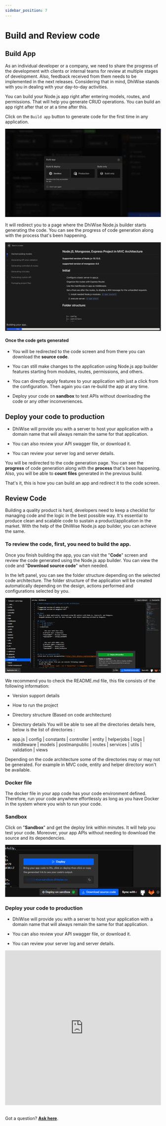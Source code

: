```yaml
---
sidebar_position: 7
---
```

# Build and Review code

## Build App

As an individual developer or a company, we need to share the progress of the development with clients or internal teams for review at multiple stages of development. Also, feedback received from them needs to be implemented in the next releases. Considering that in mind, DhiWise stands with you in dealing with your day-to-day activities.


You can build your Node.js app right after entering models, routes, and permissions. That will help you generate CRUD operations. You can build an app right after that or at a time after this.


Click on the `Build app` button to generate code for the first time in any application. 

![Example banner](./img/build-app.png)


It will redirect you to a page where the DhiWise Node.js builder starts generating the code. You can see the progress of code generation along with the process that's been happening.

<!-- ![Example banner](../img/progress-screen.png) -->
![Example banner](./img/code-build.png)

#### Once the code gets generated

- You will be redirected to the code screen and from there you can download the **source code**.

- You can still make changes to the application using Node.js app builder features starting from modules, routes, permissions, and others.

- You can directly apply features to your application with just a click from the configuration. Then again you can re-build the app at any time.

- Deploy your code on **sandbox** to test APIs without downloading the code or any other inconveniences. 

## Deploy your code to production

- DhiWise will provide you with a server to host your application with a domain name that will always remain the same for that application.

- You can also review your API swagger file, or download it.

- You can review your server log and server details.

<!-- ![Example banner](../img/deploy-code.png) -->
<!-- ![Example banner](../img/button.png) -->

You will be redirected to the code generation page. You can see the **progress** of code generation along with the **process** that's been happening. Also, you will be able to **count files** generated in the previous build.

That's it, this is how you can build an app and redirect it to the code screen.


## Review Code

Building a quality product is hard, developers need to keep a checklist for managing code and the logic in the best possible way. It's essential to produce clean and scalable code to sustain a product/application in the market. With the help of the DhiWise Node.js app builder, you can achieve the same.

<h3> To review the code, first, you need to build the app.</h3>

Once you finish building the app, you can visit the "**Code**" screen and review the code generated using the Node.js app builder. You can view the code and "**Download source code**" when needed.

In the left panel, you can see the folder structure depending on the selected code architecture. The folder structure of the application will be created automatically depending on the design, actions performed and configurations selected by you.

![Example banner](./img/review-code-1.png)
<!-- ![Example banner](../img/button.png) -->

We recommend you to check the README.md file, this file consists of the following information: 

- Version support details

- How to run the project

- Directory structure (Based on code architecture)

- Directory details
You will be able to see all the directories details here, below is the list of directories : 

- app.js | config | constants | controller | entity | helperjobs | logs | middleware | models | postmanpublic | routes | services | utils | validation | views

Depending on the code architecture some of the directories may or may not be generated. For example in MVC code, entity and helper directory won't be available.

<h3>Docker file</h3>

The docker file in your app code has your code environment defined. Therefore, run your code anywhere effortlessly as long as you have Docker in the system where you wish to run your code. 

<h3>Sandbox</h3>

Click on "**Sandbox**" and get the deploy link within minutes. It will help you test your code. Moreover, your app APIs without needing to download the source and its dependencies.

![Example banner](./img/sandbox.png)
<!-- ![Example banner](../img/button.png) -->

<h3>Deploy your code to production</h3>

- DhiWise will provide you with a server to host your application with a domain name that will always remain the same for that application.

- You can also review your API swagger file, or download it.

- You can review your server log and server details.

<iframe width="100%" height="500" src="https://www.youtube.com/embed/yqD4buhbOZU" title="YouTube video player" frameborder="0" allow="accelerometer; autoplay; clipboard-write; encrypted-media; gyroscope; picture-in-picture" allowfullscreen></iframe>

<br/>
<br/>

Got a question? [**Ask here**](https://discord.com/invite/rFMnCG5MZ7).